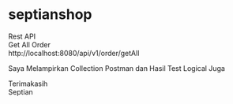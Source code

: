 # septianshop

Rest API \
Get All Order \
http://localhost:8080/api/v1/order/getAll 

Saya Melampirkan Collection Postman dan Hasil Test Logical Juga 

Terimakasih \
Septian